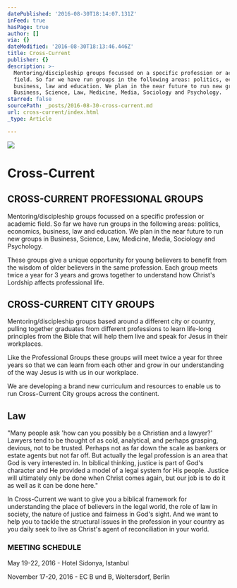 ```yaml
---
datePublished: '2016-08-30T18:14:07.131Z'
inFeed: true
hasPage: true
author: []
via: {}
dateModified: '2016-08-30T18:13:46.446Z'
title: Cross-Current
publisher: {}
description: >-
  Mentoring/discipleship groups focussed on a specific profession or academic
  field. So far we have run groups in the following areas: politics, economics,
  business, law and education. We plan in the near future to run new groups in
  Business, Science, Law, Medicine, Media, Sociology and Psychology.
starred: false
sourcePath: _posts/2016-08-30-cross-current.md
url: cross-current/index.html
_type: Article

---
```

![](https://the-grid-user-content.s3-us-west-2.amazonaws.com/6becdcad-4159-4e71-afa2-df3cda513125.jpg)

# Cross-Current

## **CROSS-CURRENT PROFESSIONAL GROUPS**

Mentoring/discipleship groups focussed on a specific profession or academic field. So far we have run groups in the following areas: politics, economics, business, law and education. We plan in the near future to run new groups in Business, Science, Law, Medicine, Media, Sociology and Psychology.

These groups give a unique opportunity for young believers to benefit from the wisdom of older believers in the same profession. Each group meets twice a year for 3 years and grows together to understand how Christ's Lordship affects professional life.

## **CROSS-CURRENT CITY GROUPS**

Mentoring/discipleship groups based around a different city or country, pulling together graduates from different professions to learn life-long principles from the Bible that will help them live and speak for Jesus in their workplaces.

Like the Professional Groups these groups will meet twice a year for three years so that we can learn from each other and grow in our understanding of the way Jesus is with us in our workplace.

We are developing a brand new curriculum and resources to enable us to run Cross-Current City groups across the continent.

## Law

"Many people ask 'how can you possibly be a Christian and a lawyer?' Lawyers tend to be thought of as cold, analytical, and perhaps grasping, devious, not to be trusted. Perhaps not as far down the scale as bankers or estate agents but not far off. But actually the legal profession is an area that God is very interested in. In biblical thinking, justice is part of God's character and He provided a model of a legal system for His people. Justice will ultimately only be done when Christ comes again, but our job is to do it as well as it can be done here."

In Cross-Current we want to give you a biblical framework for understanding the place of believers in the legal world, the role of law in society, the nature of justice and fairness in God's sight. And we want to help you to tackle the structural issues in the profession in your country as you daily seek to live as Christ's agent of reconciliation in your world.

### **MEETING SCHEDULE**

May 19-22, 2016 - Hotel Sidonya, Istanbul

November 17-20, 2016 - EC B und B, Woltersdorf, Berlin